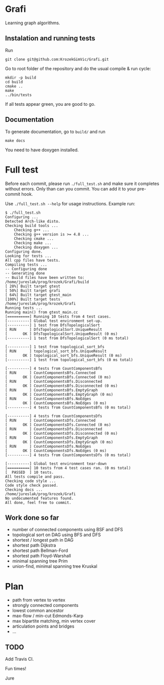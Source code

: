 # Grafi

Learning graph algorithms.

## Instalation and running tests
Run
```
git clone git@github.com:KrozekGimVic/Grafi.git
```
Go to root folder of the repository and do the usual compile & run cycle:
```
mkdir -p build
cd build
cmake ..
make
../bin/tests
```
If all tests appear green, you are good to go.

## Documentation
To generate documentation, go to `build/` and run
```
make docs
```
You need to have doxygen installed.

# Full test
Before each commit, please run `./full_test.sh` and make sure it completes without errors.
Only than can you commit. You can add it to your pre-commit hook.

Use `./full_test.sh --help` for usage instructions. Example run:
```
$ ./full_test.sh
Configuring ...
Detected Arch-like disto.
Checking build tools ...
    Checking g++ ...
    Checking g++ version is >= 4.8 ...
    Checking cmake ...
    Checking make ...
    Checking doxygen ...
Configuring done.
Looking for tests ...
All cpp files have tests.
Compiling tests ...
-- Configuring done
-- Generating done
-- Build files have been written to: /home/jureslak/prog/krozek/Grafi/build
[ 28%] Built target gtest
[ 50%] Built target grafi
[ 64%] Built target gtest_main
[100%] Built target tests
/home/jureslak/prog/krozek/Grafi
Running tests ...
Running main() from gtest_main.cc
[==========] Running 10 tests from 4 test cases.
[----------] Global test environment set-up.
[----------] 1 test from DfsTopologicalSort
[ RUN      ] DfsTopologicalSort.UniqueResult
[       OK ] DfsTopologicalSort.UniqueResult (0 ms)
[----------] 1 test from DfsTopologicalSort (0 ms total)

[----------] 1 test from topological_sort_bfs
[ RUN      ] topological_sort_bfs.UniqueResult
[       OK ] topological_sort_bfs.UniqueResult (0 ms)
[----------] 1 test from topological_sort_bfs (0 ms total)

[----------] 4 tests from CountComponentsBfs
[ RUN      ] CountComponentsBfs.Connected
[       OK ] CountComponentsBfs.Connected (0 ms)
[ RUN      ] CountComponentsBfs.Disconnected
[       OK ] CountComponentsBfs.Disconnected (0 ms)
[ RUN      ] CountComponentsBfs.EmptyGraph
[       OK ] CountComponentsBfs.EmptyGraph (0 ms)
[ RUN      ] CountComponentsBfs.NoEdges
[       OK ] CountComponentsBfs.NoEdges (0 ms)
[----------] 4 tests from CountComponentsBfs (0 ms total)

[----------] 4 tests from CountComponentsDfs
[ RUN      ] CountComponentsDfs.Connected
[       OK ] CountComponentsDfs.Connected (0 ms)
[ RUN      ] CountComponentsDfs.Disconnected
[       OK ] CountComponentsDfs.Disconnected (0 ms)
[ RUN      ] CountComponentsDfs.EmptyGraph
[       OK ] CountComponentsDfs.EmptyGraph (0 ms)
[ RUN      ] CountComponentsDfs.NoEdges
[       OK ] CountComponentsDfs.NoEdges (0 ms)
[----------] 4 tests from CountComponentsDfs (0 ms total)

[----------] Global test environment tear-down
[==========] 10 tests from 4 test cases ran. (0 ms total)
[  PASSED  ] 10 tests.
All tests compile and pass.
Checking code style ...
Code style check passed.
Checking docs ...
/home/jureslak/prog/krozek/Grafi
No undocumented features found.
All done, feel free to commit.
```

## Work done so far
* number of connected components using BSF and DFS
* topological sort on DAG using BFS and DFS
* shortest / longest path in DAG
* shortest path Dijkstra
* shortest path Bellman-Ford
* shortest path Floyd-Warshall
* minimal spanning tree Prim
* union-find, minimal spanning tree Kruskal

# Plan
* path from vertex to vertex
* strongly connected components
* lowest common ancestor
* max-flow / min-cut Edmonds-Karp
* max bipartite matching, min vertex cover
* articulation points and bridges
* ...

## TODO
Add Travis CI.

Fun times!

Jure
